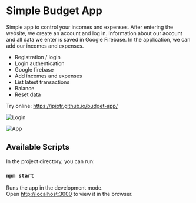 # Simple  Budget App

Simple app to control your incomes and expenses.
After entering the website, we create an account and log in. Information about our account and all data we enter is saved in Google Firebase.
In the application, we can add our incomes and expenses.

- Registration / login
- Login authentication
- Google firebase
- Add incomes and expenses
- List latest transactions
- Balance
- Reset data

Try online: https://ipiotr.github.io/budget-app/

![Login](https://imgur.com/YXEGWmh.png)

![App](https://imgur.com/k86zWNV.png)

## Available Scripts

In the project directory, you can run:

### `npm start`

Runs the app in the development mode.\
Open [http://localhost:3000](http://localhost:3000) to view it in the browser.
